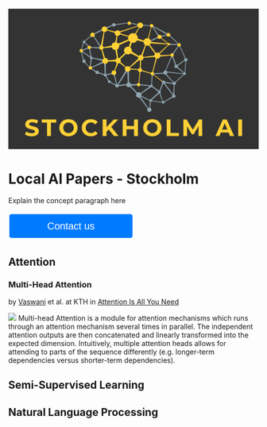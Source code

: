 ![alt text](https://github.com/stockholm-ai/local-papers-test/raw/master/stockholm_ai_logo.16_9.png "Stockholm AI")

# Local AI Papers - Stockholm

Explain the concept paragraph here

<a href="mailto:local-papers@stockholm.ai">
    <img src="https://github.com/stockholm-ai/local-papers-test/raw/master/contact_us.png" />
</a>


## Attention

### Multi-Head Attention
by [Vaswani](mailto:vaswani@mit.com) et al. at KTH in [Attention Is All You Need](https://paperswithcode.com/paper/attention-is-all-you-need)

<img src="https://paperswithcode.com/media/methods/multi-head-attention_l1A3G7a.png" height="200px" />
Multi-head Attention is a module for attention mechanisms which runs through an attention mechanism several times in parallel.
The independent attention outputs are then concatenated and linearly transformed into the expected dimension.
Intuitively, multiple attention heads allows for attending to parts of the sequence differently
(e.g. longer-term dependencies versus shorter-term dependencies).

## Semi-Supervised Learning

## Natural Language Processing
